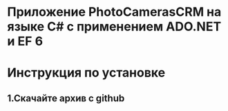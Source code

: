 # Приложение PhotoCamerasCRM на языке C# с применением ADO.NET и EF 6
Инструкция по установке 
========================
1.Скачайте архив с github
-------------------------
